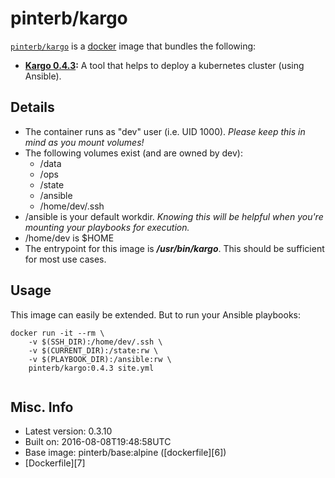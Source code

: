 # pinterb/kargo  

[`pinterb/kargo`][1] is a [docker][2] image that bundles the following:  
* **[Kargo 0.4.3][4]:** A tool that helps to deploy a kubernetes cluster (using Ansible).  

## Details
* The container runs as "dev" user (i.e. UID 1000). *Please keep this in mind as you mount volumes!* 
* The following volumes exist (and are owned by dev):  
  - /data
  - /ops
  - /state
  - /ansible
  - /home/dev/.ssh
* /ansible is your default workdir. *Knowing this will be helpful when you're mounting your playbooks for execution.*   
* /home/dev is $HOME
* The entrypoint for this image is ***/usr/bin/kargo***.  This should be sufficient for most use cases.

## Usage 
This image can easily be extended.  But to run your Ansible playbooks:

````
docker run -it --rm \
	-v $(SSH_DIR):/home/dev/.ssh \
	-v $(CURRENT_DIR):/state:rw \
	-v $(PLAYBOOK_DIR):/ansible:rw \
	pinterb/kargo:0.4.3 site.yml
		
````

## Misc. Info 
* Latest version: 0.3.10   
* Built on: 2016-08-08T19:48:58UTC   
* Base image: pinterb/base:alpine ([dockerfile][6])  
* [Dockerfile][7]

[1]: https://hub.docker.com/r/pinterb/kargo/   
[2]: https://docker.com 
[3]: http://www.ansible.com/home  
[4]: https://github.com/kubespray/kargo-cli
